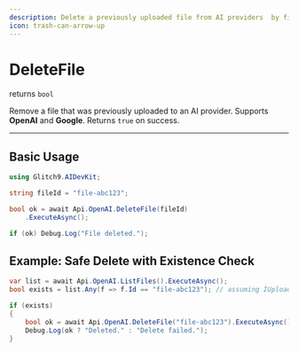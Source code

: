 ```yaml
---
description: Delete a previously uploaded file from AI providers  by file ID
icon: trash-can-arrow-up
---
```

 
# DeleteFile

returns `bool`

Remove a file that was previously uploaded to an AI provider.
Supports **OpenAI** and **Google**. Returns `true` on success.

---

## Basic Usage

```csharp
using Glitch9.AIDevKit;

string fileId = "file-abc123";

bool ok = await Api.OpenAI.DeleteFile(fileId)
    .ExecuteAsync();

if (ok) Debug.Log("File deleted.");
```

## Example: Safe Delete with Existence Check

```csharp
var list = await Api.OpenAI.ListFiles().ExecuteAsync();
bool exists = list.Any(f => f.Id == "file-abc123"); // assuming IUploadedFile.Id exists in your model

if (exists)
{
    bool ok = await Api.OpenAI.DeleteFile("file-abc123").ExecuteAsync();
    Debug.Log(ok ? "Deleted." : "Delete failed.");
}
```
